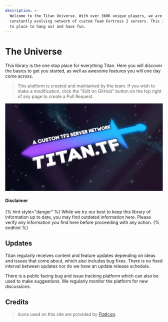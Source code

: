 ```yaml
---
description: >-
  Welcome to the Titan Universe. With over 360K unique players, we are a
  constantly evolving network of custom Team Fortress 2 servers. This is your go
  to place to hang out and have fun.
---
```


# The Universe

This library is the one stop place for everything Titan. Here you will discover the basics to get you started, as well as awesome features you will one day come across.

> This platform is created and maintained by the team. If you wish to make a modification, click the "Edit on GitHub" button on the top right of any page to create a Pull Request.

![by Leeroy](.gitbook/assets/universe.png)

#### Disclaimer

{% hint style="danger" %}
While we try our best to keep this library of information up to date, you may find outdated information here. Please verify any information you find here before proceeding with any action.
{% endhint %}

## Updates

Titan regularly receives content and feature updates depending on ideas and issues that come about, which also includes bug fixes. There is no fixed interval between updates nor do we have an update release schedule.

There is a public facing bug and issue tracking platform which can also be used to make suggestions. We regularly monitor the platform for new discussions.

## Credits

> Icons used on this site are provided by [FlatIcon](https://flaticon.com).

